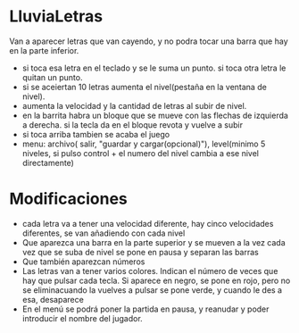 # LluviaLetras
Van a aparecer letras que van cayendo, y no podra tocar una barra que hay en la parte inferior.  
* si toca esa letra en el teclado y se le suma un punto. si toca otra letra le quitan un punto.  
* si se aceiertan 10 letras aumenta el nivel(pestaña en la ventana de nivel).  
* aumenta la velocidad y la cantidad de letras al subir de nivel.  
* en la barrita habra un bloque que se mueve con las flechas de izquierda a derecha. si la tecla da en el bloque revota y vuelve a subir  
* si toca arriba tambien se acaba el juego 
* menu: archivo( salir, "guardar y cargar(opcional)"), level(minimo 5 niveles, si pulso control + el numero del nivel cambia a ese nivel  directamente)
 # Modificaciones
 * cada letra va a tener una velocidad diferente, hay cinco velocidades diferentes, se van añadiendo con cada nivel
 * Que aparezca una barra en la parte superior y se mueven a la vez cada vez que se suba de nivel se pone en pausa y separan las barras
 * Que también aparezcan números
 * Las letras van a tener varios colores. Indican el número de veces que hay que pulsar cada tecla. Si aparece en negro, se pone en rojo, pero no se eliminacuando la vuelves a pulsar se pone verde, y cuando le des a esa, desaparece
 * En el menú se podrá poner la partida en pausa, y reanudar y poder introducir el nombre del jugador.
